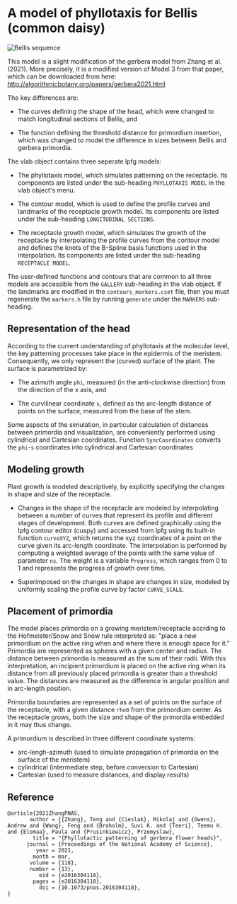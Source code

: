 # A model of phyllotaxis for Bellis (common daisy)

![Bellis sequence](bellis_sequence_phyllotaxis.png)

This model is a slight modification of the gerbera model from Zhang et al. (2021).
More precisely, it is a modified version of Model 3 from that paper, which can be downloaded from here:
http://algorithmicbotany.org/papers/gerbera2021.html

The key differences are:

- The curves defining the shape of the head, which were changed to match longitudinal sections of Bellis, and

- The function defining the threshold distance for primordium insertion, which was changed to model the difference in sizes
between Bellis and gerbera primordia.

The vlab object contains three seperate lpfg models:

- The phyllotaxis model, which simulates patterning on the receptacle. Its components are listed under the sub-heading
`PHYLLOTAXIS MODEL` in the vlab object's menu.

- The contour model, which is used to define the profile curves and landmarks of the receptacle growth model. Its
components are listed under the sub-heading `LONGITUDINAL SECTIONS`.

- The receptacle growth model, which simulates the growth of the receptacle by interpolating the profile curves from the contour model
and defines the knots of the B-Spline basis functions used in the interpolation. Its components are listed under the sub-heading
`RECEPTACLE MODEL`.

The user-defined functions and contours that are common to all three models are accessible from the `GALLERY` sub-heading
in the vlab object. If the landmarks are modified in the `contours_markers.cset` file, then you must regenerate the
`markers.h` file by running `generate` under the `MARKERS` sub-heading.

## Representation of the head

According to the current understanding of phyllotaxis at the molecular level, the key patterning processes 
take place in the epidermis of the meristem.  Consequently, we only represent
the (curved) surface of the plant.  The surface is parametrized by:

- The azimuth angle `phi`, measured (in the anti-clockwise direction) from the direction of the x axis, and 

- The curvilinear coordinate `s`, defined as the arc-length distance of points on the surface, measured from the base of the stem.  

Some aspects of the simulation, in particular calculation of distances between primordia and visualization, are conveniently 
performed using cylindrical and Cartesian coordinates.  Function `SyncCoordinates` converts the `phi`-`s` coordinates into
cylindrical and Cartesian coordinates

## Modeling growth

Plant growth is modeled descriptively, by explicitly specifying the changes in shape and size of the receptacle.
 
- Changes in the shape of the receptacle are modeled by interpolating between a number of curves that represent 
its profile and different stages of development. Both curves are defined graphically using the lpfg contour editor (cuspy)
and accessed from lpfg using its built-in function `curveXYZ`, which returns the xyz coordinates of a point on the curve given 
its arc-length coordinate. The interpolation is performed by computing a weighted average 
of the points with the same value of parameter `ns`. The weight is a variable `Progress`, which ranges from 0 to 1 and
represents the progress of growth over time.  

- Superimposed on the changes in shape are changes in size, modeled by uniformly scaling the profile curve by factor 
`CURVE_SCALE`.

## Placement of primordia

The model places primordia on a growing meristem/receptacle accrding to the Hofmeister/Snow and Snow rule interpreted as:
"place a new primordium on the active ring when and where there is enough space for it."
Primordia are represented as spheres with a given center and radius.  The distance between primordia is measured
as the sum of their radii.  With this interpretation, an incipient primordium is placed on the active ring 
when its distance from all previously placed primordia is greater than a threshold value. 
The distances are measured as the difference in angular position and in arc-length position.   

Primordia boundaries are represented as a set of points on the surface of the receptacle, with a given distance `rho0`
from the primordium center.  As the receptacle grows, both the
size and shape of the primordia embedded in it may thus change.  

A primordium is described in three different coordinate systems:
- arc-lengh-azimuth (used to simulate propagation of primordia on the surface of the meristem)
- cylindrical (intermediate step, before conversion to Cartesian)
- Cartesian (used to measure distances, and display results)


## Reference
```
@article{2021ZhangPNAS,
       author = {{Zhang}, Teng and {Cieslak}, Mikolaj and {Owens}, Andrew and {Wang}, Feng and {Broholm}, Suvi K. and {Teeri}, Teemu H. and {Elomaa}, Paula and {Prusinkiewicz}, Przemyslaw},
        title = "{Phyllotactic patterning of gerbera flower heads}",
      journal = {Proceedings of the National Academy of Science},
         year = 2021,
        month = mar,
       volume = {118},
       number = {13},
          eid = {e2016304118},
        pages = {e2016304118},
          doi = {10.1073/pnas.2016304118},
}
```




